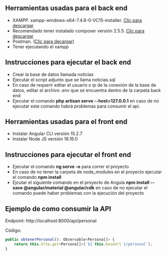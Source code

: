 ## Herramientas usadas para el back end
- XAMPP. xampp-windows-x64-7.4.8-0-VC15-installer. [Clic para descargar](https://sourceforge.net/projects/xampp/files/XAMPP%20Windows/7.4.8/xampp-windows-x64-7.4.8-0-VC15-installer.exe/download "Clic para descargar")
- Recomendado tener instalado composer versión 2.5.5. [Clic para descargar](https://getcomposer.org/Composer-Setup.exe "Clic para descargar")
- Postman. ([Clic para decargar](https://dl.pstmn.io/download/latest/win64 "Clic para decargar"))
- Tener ejecutando el xampp

## Instrucciones para ejecutar el back end

- Crear la base de datos llamada noticias
- Ejecutar el script adjunto que se llama noticias.sql
- En caso de requerir editar el usuario o ip de la conexión de la base de datos, editar el archivo .env que se encuentra dentro de la carpeta back end
- Ejecutar el comando **php artisan serve --host=127.0.0.1** en caso de no ejecutar este comando habrá problemas para consumir el api.

## Herramientas usadas para el front end
- Instalar Angular CLI versión 15.2.7
- Instalar  Node JS versión 18.16.0

## Instrucciones para ejecutar el front end
- Ejecutar el comando **ng serve -o** para correr el proyecto
- En caso de no tener la carpeta de node_modules en el proyecto ejecutar el comando **npm install**
- Ejcutar el siguiente comando en el proyecto de Angula **npm install --save @angular/material @angular/cdk** en caso de no ejecutar el comando puede haber problemas con la ejecución del proyecto

## Ejemplo de como consumir la API
Endpoint: http://localhost:8000/api/personal

Código:
```javascript
public obtenerPersonal(): Observable<Persona[]> {
    return this.http.get<Persona[]>(`${ this.baseUrl }/personal`);
}
```


